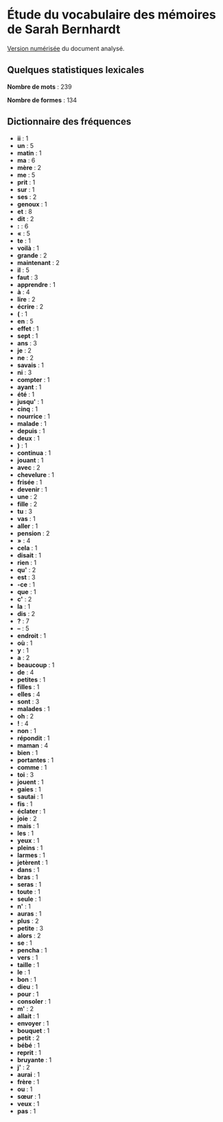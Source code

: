 # Étude du vocabulaire des mémoires de Sarah Bernhardt

[Version numérisée](https://gallica.bnf.fr/ark:/12148/bpt6k2008708/f12.item#) du document analysé.

## Quelques statistiques lexicales

**Nombre de mots** : 239

**Nombre de formes** : 134

## Dictionnaire des fréquences

- **ii** : 1
- **un** : 5
- **matin** : 1
- **ma** : 6
- **mère** : 2
- **me** : 5
- **prit** : 1
- **sur** : 1
- **ses** : 2
- **genoux** : 1
- **et** : 8
- **dit** : 2
- **:** : 6
- **«** : 5
- **te** : 1
- **voilà** : 1
- **grande** : 2
- **maintenant** : 2
- **il** : 5
- **faut** : 3
- **apprendre** : 1
- **à** : 4
- **lire** : 2
- **écrire** : 2
- **(** : 1
- **en** : 5
- **effet** : 1
- **sept** : 1
- **ans** : 3
- **je** : 2
- **ne** : 2
- **savais** : 1
- **ni** : 3
- **compter** : 1
- **ayant** : 1
- **été** : 1
- **jusqu'** : 1
- **cinq** : 1
- **nourrice** : 1
- **malade** : 1
- **depuis** : 1
- **deux** : 1
- **)** : 1
- **continua** : 1
- **jouant** : 1
- **avec** : 2
- **chevelure** : 1
- **frisée** : 1
- **devenir** : 1
- **une** : 2
- **fille** : 2
- **tu** : 3
- **vas** : 1
- **aller** : 1
- **pension** : 2
- **»** : 4
- **cela** : 1
- **disait** : 1
- **rien** : 1
- **qu'** : 2
- **est** : 3
- **-ce** : 1
- **que** : 1
- **c'** : 2
- **la** : 1
- **dis** : 2
- **?** : 7
- **–** : 5
- **endroit** : 1
- **où** : 1
- **y** : 1
- **a** : 2
- **beaucoup** : 1
- **de** : 4
- **petites** : 1
- **filles** : 1
- **elles** : 4
- **sont** : 3
- **malades** : 1
- **oh** : 2
- **!** : 4
- **non** : 1
- **répondit** : 1
- **maman** : 4
- **bien** : 1
- **portantes** : 1
- **comme** : 1
- **toi** : 3
- **jouent** : 1
- **gaies** : 1
- **sautai** : 1
- **fis** : 1
- **éclater** : 1
- **joie** : 2
- **mais** : 1
- **les** : 1
- **yeux** : 1
- **pleins** : 1
- **larmes** : 1
- **jetèrent** : 1
- **dans** : 1
- **bras** : 1
- **seras** : 1
- **toute** : 1
- **seule** : 1
- **n'** : 1
- **auras** : 1
- **plus** : 2
- **petite** : 3
- **alors** : 2
- **se** : 1
- **pencha** : 1
- **vers** : 1
- **taille** : 1
- **le** : 1
- **bon** : 1
- **dieu** : 1
- **pour** : 1
- **consoler** : 1
- **m'** : 2
- **allait** : 1
- **envoyer** : 1
- **bouquet** : 1
- **petit** : 2
- **bébé** : 1
- **reprit** : 1
- **bruyante** : 1
- **j'** : 2
- **aurai** : 1
- **frère** : 1
- **ou** : 1
- **sœur** : 1
- **veux** : 1
- **pas** : 1
